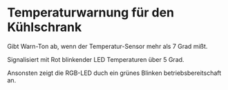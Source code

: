 # Temperaturwarnung für den Kühlschrank

Gibt Warn-Ton ab, wenn der Temperatur-Sensor mehr als 7 Grad mißt.

Signalisiert mit Rot blinkender LED Temperaturen über 5 Grad.

Ansonsten zeigt die RGB-LED duch ein grünes Blinken betriebsbereitschaft an.
